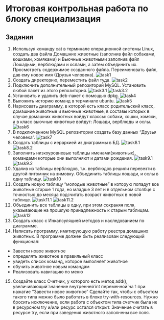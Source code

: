 # Итоговая контрольная работа по блоку специализация

## Задания
1. Используя команду cat в терминале операционной системы Linux, создать два файла Домашние животные (заполнив файл собаками, кошками, хомяками) и Вьючные животными заполнив файл Лошадьми, верблюдами и ослами, а затем объединить их. Просмотреть содержимое созданного файла. Переименовать файл, дав ему новое имя (Друзья человека).
![task1](ssht/1.png)
2. Создать директорию, переместить файл туда.
![task2](ssht/2.png)
3. Подключить дополнительный репозиторий MySQL. Установить любой пакет из этого репозитория.
![task3.1](ssht/3.1.png)
![task3.2](ssht/3.2.png)
4. Установить и удалить deb-пакет с помощью dpkg. 
![task4](ssht/4.png)
5. Выложить историю команд в терминале ubuntu.
![task5](ssht/5.png)
6. Нарисовать диаграмму, в которой есть класс родительский класс, домашние животные и вьючные животные, в составы которых в случае домашних животных войдут классы: собаки, кошки, хомяки, а в класс вьючные животные войдут: Лошади, верблюды и ослы.
![task6](ssht/6.png)
7. В подключенном MySQL репозитории создать базу данных “Друзья человека”.
![task7](ssht/7.png)
8. Создать таблицы с иерархией из диаграммы в БД.
![task8.1](ssht/8.1.png)
![task8.2](ssht/8.2.png)
9. Заполнить низкоуровневые таблицы именами(животных), командами которые они выполняют и датами рождения.
![task9.1](ssht/9.1.png)
![task9.2](ssht/9.2.png)
10. Удалив из таблицы верблюдов, т.к. верблюдов решили перевезти в другой питомник на зимовку. Объединить таблицы лошади, и ослы в одну таблицу.
![task10](ssht/10.png)
11. Создать новую таблицу “молодые животные” в которую попадут все животные старше 1 года, но младше 3 лет и в отдельном столбце с точностью до месяца подсчитать возраст животных в новой таблице.
![task11.1](ssht/11.1.png)
![task11.2](ssht/11.2.png)
12. Объединить все таблицы в одну, при этом сохраняя поля, указывающие на прошлую принадлежность к старым таблицам.
![task12](ssht/12.png)
13. Создать класс с Инкапсуляцией методов и наследованием по диаграмме.
14. Написать программу, имитирующую работу реестра домашних животных.
В программе должен быть реализован следующий функционал: 
- Завести новое животное
- определять животное в правильный класс
- увидеть список команд, которое выполняет животное
- обучить животное новым командам 
- Реализовать навигацию по меню
15. Создайте класс Счетчик, у которого есть метод add(), увеличивающий̆ значение внутренней̆ int переменной̆ на 1 при нажатие “Завести новое животное” Сделайте так, чтобы с объектом такого типа можно было работать в блоке try-with-resources. Нужно бросить исключение, если работа с объектом типа счетчик была не в ресурсном try и/или ресурс остался открыт. Значение считать в ресурсе try, если при заведения животного заполнены все поля.
